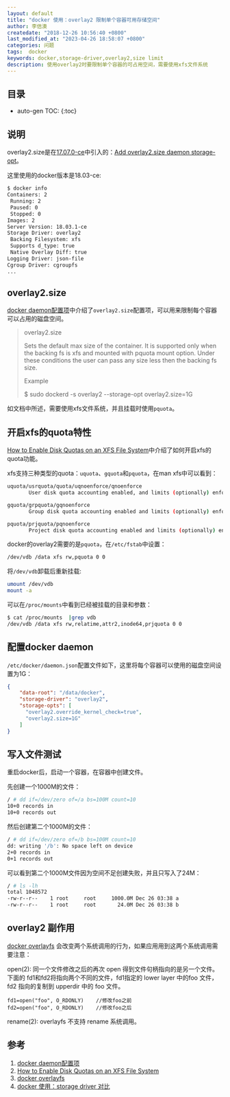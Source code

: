 ```yaml
---
layout: default
title: "docker 使用：overlay2 限制单个容器可用存储空间"
author: 李佶澳
createdate: "2018-12-26 10:56:40 +0800"
last_modified_at: "2023-04-26 18:58:07 +0800"
categories: 问题
tags:  docker
keywords: docker,storage-driver,overlay2,size limit
description: 使用overlay2时要限制单个容器的可占用空间，需要使用xfs文件系统
---
```


## 目录
* auto-gen TOC:
{:toc}

## 说明

overlay2.size是在[17.07.0-ce](https://github.com/docker/docker-ce/releases?after=v17.09.0-ce-rc1)中引入的：[Add overlay2.size daemon storage-opt](https://github.com/moby/moby/pull/32977)。

这里使用的docker版本是18.03-ce:

```bash
$ docker info
Containers: 2
 Running: 2
 Paused: 0
 Stopped: 0
Images: 2
Server Version: 18.03.1-ce
Storage Driver: overlay2
 Backing Filesystem: xfs
 Supports d_type: true
 Native Overlay Diff: true
Logging Driver: json-file
Cgroup Driver: cgroupfs
...
```

## overlay2.size

[docker daemon配置项][1]中介绍了`overlay2.size`配置项，可以用来限制每个容器可以占用的磁盘空间。 

>overlay2.size
>
>Sets the default max size of the container. It is supported only when the backing fs is xfs and mounted with pquota mount option. 
>Under these conditions the user can pass any size less then the backing fs size.
> 
>Example
>
> $ sudo dockerd -s overlay2 --storage-opt overlay2.size=1G

如文档中所述，需要使用xfs文件系统，并且挂载时使用`pquota`。

## 开启xfs的quota特性

[How to Enable Disk Quotas on an XFS File System][2]中介绍了如何开启xfs的quota功能。

xfs支持三种类型的quota：`uquota`、`gquota`和`pquota`，在man xfs中可以看到：

```bash
uquota/usrquota/quota/uqnoenforce/qnoenforce
       User disk quota accounting enabled, and limits (optionally) enforced.  Refer to xfs_quota(8) for further details.

gquota/grpquota/gqnoenforce
       Group disk quota accounting enabled and limits (optionally) enforced.  Refer to xfs_quota(8) for further details.

pquota/prjquota/pqnoenforce
       Project disk quota accounting enabled and limits (optionally) enforced.  Refer to xfs_quota(8) for further details.
```

docker的overlay2需要的是`pquota`，在`/etc/fstab`中设置：

```bash
/dev/vdb /data xfs rw,pquota 0 0
```

将`/dev/vdb`卸载后重新挂载:

```bash
umount /dev/vdb
mount -a
```

可以在`/proc/mounts`中看到已经被挂载的目录和参数：

```bash
$ cat /proc/mounts  |grep vdb
/dev/vdb /data xfs rw,relatime,attr2,inode64,prjquota 0 0
```

## 配置docker daemon

`/etc/docker/daemon.json`配置文件如下，这里将每个容器可以使用的磁盘空间设置为1G：

```json
{
    "data-root": "/data/docker",
    "storage-driver": "overlay2",
    "storage-opts": [
      "overlay2.override_kernel_check=true",
      "overlay2.size=1G"
    ]
}
```

## 写入文件测试

重启docker后，启动一个容器，在容器中创建文件。

先创建一个1000M的文件：

```bash
/ # dd if=/dev/zero of=/a bs=100M count=10
10+0 records in
10+0 records out
```

然后创建第二个1000M的文件：

```bash
/ # dd if=/dev/zero of=/b bs=100M count=10
dd: writing '/b': No space left on device
2+0 records in
0+1 records out
```

可以看到第二个1000M文件因为空间不足创建失败，并且只写入了24M：

```bash
/ # ls -lh
total 1048572
-rw-r--r--    1 root     root     1000.0M Dec 26 03:38 a
-rw-r--r--    1 root     root       24.0M Dec 26 03:38 b
```

## overlay2 副作用

[docker overlayfs][3] 会改变两个系统调用的行为，如果应用用到这两个系统调用需要注意：

open(2): 同一个文件修改之后的再次 open 得到文件句柄指向的是另一个文件。下面的 fd1和fd2将指向两个不同的文件，fd1指定的 lower layer 中的foo 文件，fd2 指向的复制到 upperdir 中的 foo 文件。

	fd1=open("foo", O_RDONLY)    //修改foo之前
	fd2=open("foo", O_RDONLY)    //修改foo之后

rename(2): overlayfs 不支持 rename 系统调用。

## 参考

1. [docker daemon配置项][1]
2. [How to Enable Disk Quotas on an XFS File System][2]
3. [docker overlayfs][3]
4. [docker 使用：storage driver 对比][4]

[1]: https://docs.docker.com/engine/reference/commandline/dockerd/#docker-runtime-execution-options "docker daemon cli (dockerd cli)"
[2]: https://www.thegeekdiary.com/how-to-enable-disk-quotas-on-an-xfs-file-system/ "How to Enable Disk Quotas on an XFS File System"
[3]: https://docs.docker.com/engine/userguide/storagedriver/overlayfs-driver/ "docker overlayfs"
[4]: 项目/2017/07/17/docker-storage.html "docker 使用：storage driver 对比"
